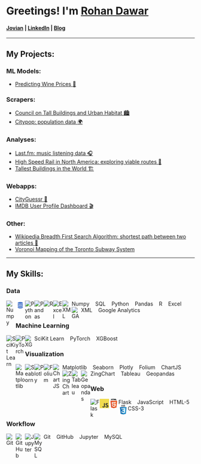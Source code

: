 # Greetings! I'm [Rohan Dawar][website]
#### [Jovian](http://jovian.ai/rohan-dawar) | [LinkedIn](https://www.linkedin.com/in/rohan-dawar/) | [Blog](https://www.rohandawar.com/blog)
---
## My Projects:
### ML Models:
* [Predicting Wine Prices :wine_glass:](https://github.com/Rohan-Dawar/ML-Wine-Price-Prediction)
### Scrapers:
* [Council on Tall Buildings and Urban Habitat :cityscape:](https://github.com/Rohan-Dawar/CTBUH-scraper)
* [Citypop: population data :earth_africa:](https://github.com/Rohan-Dawar/citypopde-dataframe)
### Analyses:
* [Last.fm: music listening data :headphones:](https://github.com/Rohan-Dawar/LASTFM-EDA)
* [High Speed Rail in North America: exploring viable routes :bullettrain_side:](https://github.com/Rohan-Dawar/NAHSR)
* [Tallest Buildings in the World :building_construction:](https://jovian.ai/rohan-dawar/zerotopandas-course-project-rohandawar)
### Webapps:
* [CityGuessr 🔎](https://github.com/Rohan-Dawar/city-guessr)
* [IMDB User Profile Dashboard :clapper:](https://github.com/Rohan-Dawar/imdb-viz)
### Other:
* [Wikipedia Breadth First Search Algorithm: shortest path between two articles :bookmark_tabs:](https://github.com/Rohan-Dawar/wikigame)
* [Voronoi Mapping of the Toronto Subway System](https://github.com/Rohan-Dawar/TTC-voronoi)

---
## My Skills:

### Data
<img src="https://user-images.githubusercontent.com/67586773/105040771-43887300-5a88-11eb-9f01-bee100b9ef22.png" alt="Numpy" width="25px" style="float: left;"/> Numpy
&nbsp;&nbsp;
<img src="https://raw.githubusercontent.com/github/explore/80688e429a7d4ef2fca1e82350fe8e3517d3494d/topics/sql/sql.png" alt="SQL" width = "25px" style="float: left;" /> SQL
&nbsp;&nbsp;
<img src="https://logos-download.com/wp-content/uploads/2016/10/Python_logo_icon.png" alt="Python" width = "25px" style="float: left;" /> Python
&nbsp;&nbsp;
<img src="https://pandas.pydata.org/static/img/pandas_mark.svg" alt="Pandas" width = "25px" style="float: left;" /> Pandas
&nbsp;&nbsp;
<img src="https://www.r-project.org/logo/Rlogo.png" alt="R" width = "25px" style="float: left;" /> R
&nbsp;&nbsp;
<img src="https://upload.wikimedia.org/wikipedia/commons/thumb/3/34/Microsoft_Office_Excel_(2019%E2%80%93present).svg/2203px-Microsoft_Office_Excel_(2019%E2%80%93present).svg.png" alt="Excel" width = "25px" style="float: left;" /> Excel
&nbsp;&nbsp;
<img src="https://png.pngtree.com/element_our/png_detail/20181227/xml-vector-icon-png_287418.jpg" alt="XML" width = "25px" style="float: left;" /> XML
&nbsp;&nbsp;
<img src="https://upload.wikimedia.org/wikipedia/commons/7/77/GAnalytics.svg" alt="GA" width = "25px" style="float: left;" /> Google Analytics

### Machine Learning
<img src="https://upload.wikimedia.org/wikipedia/commons/thumb/0/05/Scikit_learn_logo_small.svg/1200px-Scikit_learn_logo_small.svg.png" alt="SciKit Learn" width = "25px" style="float: left;" /> SciKit Learn &nbsp;&nbsp;
<img src="https://pytorch.org/assets/images/pytorch-logo.png" alt="PyTorch" width = "25px" style="float: left;" /> PyTorch &nbsp;&nbsp;
<img src="https://upload.wikimedia.org/wikipedia/commons/6/69/XGBoost_logo.png" alt="XG" width = "25px" style="float: left;" /> XGBoost


### Visualization
<img src="https://matplotlib.org/_static/logo2_compressed.svg" alt="Matplotlib" width = "25px" style="float: left;" /> Matplotlib &nbsp;&nbsp;
<img src="https://files.ai-pool.com/a/21155149cb560f48f085a21264277c3c.png" alt="Seaborn" width = "25px" style="float: left;" /> Seaborn &nbsp;&nbsp;
<img src="https://upload.wikimedia.org/wikipedia/commons/thumb/3/37/Plotly-logo-01-square.png/1200px-Plotly-logo-01-square.png" alt="Plotly" width = "25px" style="float: left;" /> Plotly &nbsp;&nbsp;
<img src="http://python-visualization.github.io/folium/_images/folium_logo.jpg" alt="Folium" width = "25px" style="float: left;" /> Folium &nbsp;&nbsp;
<img src="https://www.chartjs.org/img/chartjs-logo.svg" alt="ChartJS" width = "25px" style="float: left;" /> ChartJS &nbsp;&nbsp;
<img src="https://storage.googleapis.com/zingchart-blog/zing-content/2016/06/Zinchart-Logo-1.png" alt="ZingChart" width = "25px" style="float: left;" /> ZingChart &nbsp;&nbsp;
<img src="https://www.lib.washington.edu/dataservices/images/Tableau_Software_logo.png/image" alt="Tableau" width = "25px" style="float: left;" /> Tableau &nbsp;&nbsp;
<img src="https://geopandas.org/_static/geopandas_logo_web.svg" alt="Geopandas" width = "25px" style="float: left;" /> Geopandas

### Web
<img src="https://cdn.freebiesupply.com/logos/large/2x/flask-logo-png-transparent.png" alt="Flask" width = "25px" style="float: left;" /> Flask &nbsp;&nbsp;
<img src="https://raw.githubusercontent.com/github/explore/80688e429a7d4ef2fca1e82350fe8e3517d3494d/topics/javascript/javascript.png" alt="JavaScript" width = "25px" style="float: left;" /> JavaScript &nbsp;&nbsp;
<img src="https://raw.githubusercontent.com/github/explore/80688e429a7d4ef2fca1e82350fe8e3517d3494d/topics/html/html.png" alt="HTML5" width = "25px" style="float: left;" /> HTML-5 &nbsp;&nbsp;
<img src="https://raw.githubusercontent.com/github/explore/80688e429a7d4ef2fca1e82350fe8e3517d3494d/topics/css/css.png" alt="CSS3" width = "25px" style="float: left;" /> CSS-3

### Workflow
<img src="https://git-scm.com/images/logos/downloads/Git-Icon-1788C.png" alt="Git" width = "25px" style="float: left;" /> Git &nbsp;&nbsp;
<img src="https://cdn-icons-png.flaticon.com/512/25/25231.png" alt="GitHub" width = "25px" style="float: left;" /> GitHub &nbsp;&nbsp;
<img src="https://upload.wikimedia.org/wikipedia/commons/thumb/3/38/Jupyter_logo.svg/883px-Jupyter_logo.svg.png" alt="Jupyter" width = "25px" style="float: left;" /> Jupyter &nbsp;&nbsp;
<img src="https://1000logos.net/wp-content/uploads/2020/08/MySQL-Logo.png" alt="MySQL" width = "25px" style="float: left;" /> MySQL

[website]: https://www.rohandawar.com/
